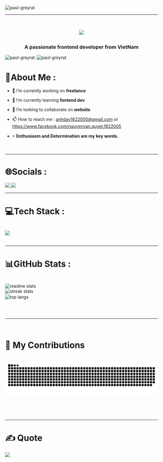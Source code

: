 
<img src="https://e-tuitions.com/images/1624873936613-blog%209.jpg" alt="paul-greyrat" />
<br/>
<hr/>

<h1 align="center">
  <a href="https://git.io/typing-svg">
   <img src="https://readme-typing-svg.herokuapp.com/?font=Righteous&size=35&center=true&vCenter=true&width=500&height=70&duration=4000&lines=Hello+There!+👋;+I'm+Paul+Greyrat!;+Nice+to+meet+you!" />
  </a>
</h1>
<h3 align="center">A passionate frontend developer from VietNam</h3>
<img align="right" alt"coding" width="400" src="https://i.pinimg.com/originals/e8/f4/53/e8f453469a3ec97ecd354df465d73913.gif" alt="paul-greyrat" />

<p align="left"> <img src="https://komarev.com/ghpvc/?username=paul1622005&label=Profile%20views&color=0e75b6&style=flat" alt="paul-greyrat" /> </p>

<h1>💫About Me :</h1>
 
- 🔭 I’m currently working on **freelance**

- 🌱 I’m currently learning **fontend dev**

- 👯 I’m looking to collaborate on **website**

- 📫 How to reach me : anhday1622005@gmail.com or https://www.facebook.com/nguyenvan.quyet.1622005

- ⚡  **Enthusiasm and Determination are my key words.**
  
<br/>
<hr/>

 <h1> 🌐Socials :</h1>
  <a href="https://www.facebook.com/nguyenvan.quyet.1622005">
    <img src="https://img.shields.io/badge/Facebook-blue?style=for-the-badge&logo=facebook&logoColor=while" />
  </a>
  <a href="mailto:anhday1622005@gmail.com">
    <img src="https://img.shields.io/badge/Gmail-333333?style=for-the-badge&logo=gmail&logoColor=red" />
  </a>
<br/>
<hr/>  

<h1 >💻Tech Stack :</h1>
<br/>
<div >
    <img src="https://skillicons.dev/icons?i=javascript,html,css,vscode,glitch,github,git," />
</div>

<br/>
<hr/>

<h1 >📊GitHub Stats :</h1>
<br>
<div >
  <img width=390 src="https://github-readme-stats.vercel.app/api?username=paul1622005&count_private=true&show_icons=true&theme=react&rank_icon=github&border_radius=10" alt="readme stats" />
  <br/>
  <img width=390 src="https://github-readme-streak-stats.herokuapp.com/?user=paul1622005&count_private=true&theme=react&border_radius=10" alt="streak stats"/>
  <br/>
  <img width=325 align="center" src="https://github-readme-stats.vercel.app/api/top-langs/?username=paul1622005&hide=HTML&langs_count=8&layout=compact&theme=react&border_radius=10&size_weight=0.5&count_weight=0.5&exclude_repo=github-readme-stats" alt="top langs" />
</div>

<br/><br/>

<hr/>

<br/>


<div>
  <h1>🐍 My Contributions</h1>
  <br>
  <img alt="snake eating my contributions" src="https://raw.githubusercontent.com/paul1622005/paul1622005/output/github-contribution-grid-snake.svg" />
  
  <br/><br/><br/>
</div>

<hr/>


<h1> ✍️ Quote </h1> 

![](https://quotes-github-readme.vercel.app/api?type=horizontal&theme=radical)


